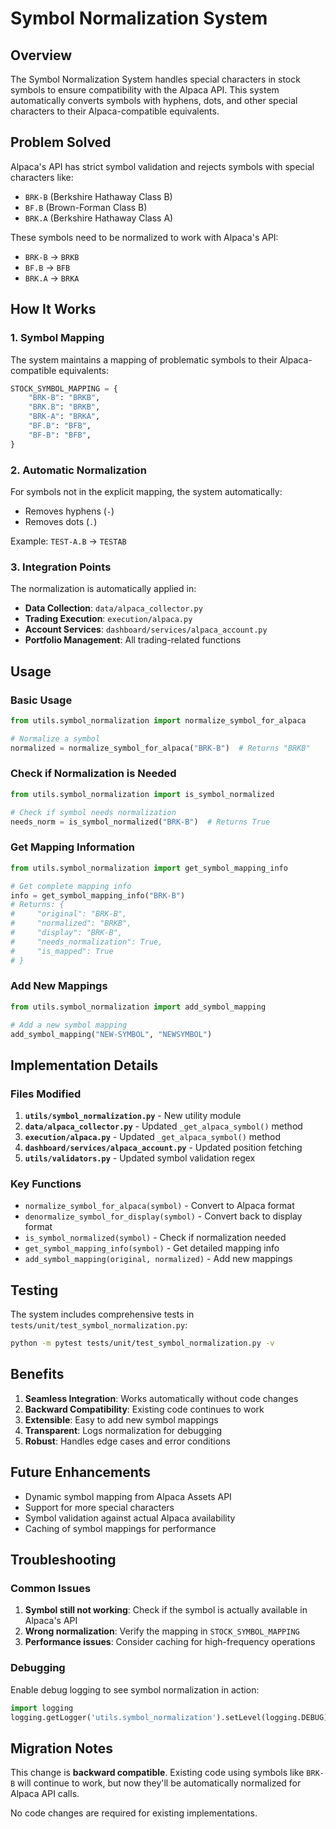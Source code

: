 # Symbol Normalization System

## Overview

The Symbol Normalization System handles special characters in stock symbols to ensure compatibility with the Alpaca API. This system automatically converts symbols with hyphens, dots, and other special characters to their Alpaca-compatible equivalents.

## Problem Solved

Alpaca's API has strict symbol validation and rejects symbols with special characters like:

- `BRK-B` (Berkshire Hathaway Class B)
- `BF.B` (Brown-Forman Class B)
- `BRK.A` (Berkshire Hathaway Class A)

These symbols need to be normalized to work with Alpaca's API:

- `BRK-B` → `BRKB`
- `BF.B` → `BFB`
- `BRK.A` → `BRKA`

## How It Works

### 1. Symbol Mapping

The system maintains a mapping of problematic symbols to their Alpaca-compatible equivalents:

```python
STOCK_SYMBOL_MAPPING = {
    "BRK-B": "BRKB",
    "BRK.B": "BRKB",
    "BRK-A": "BRKA",
    "BF.B": "BFB",
    "BF-B": "BFB",
}
```

### 2. Automatic Normalization

For symbols not in the explicit mapping, the system automatically:

- Removes hyphens (`-`)
- Removes dots (`.`)

Example: `TEST-A.B` → `TESTAB`

### 3. Integration Points

The normalization is automatically applied in:

- **Data Collection**: `data/alpaca_collector.py`
- **Trading Execution**: `execution/alpaca.py`
- **Account Services**: `dashboard/services/alpaca_account.py`
- **Portfolio Management**: All trading-related functions

## Usage

### Basic Usage

```python
from utils.symbol_normalization import normalize_symbol_for_alpaca

# Normalize a symbol
normalized = normalize_symbol_for_alpaca("BRK-B")  # Returns "BRKB"
```

### Check if Normalization is Needed

```python
from utils.symbol_normalization import is_symbol_normalized

# Check if symbol needs normalization
needs_norm = is_symbol_normalized("BRK-B")  # Returns True
```

### Get Mapping Information

```python
from utils.symbol_normalization import get_symbol_mapping_info

# Get complete mapping info
info = get_symbol_mapping_info("BRK-B")
# Returns: {
#     "original": "BRK-B",
#     "normalized": "BRKB",
#     "display": "BRK-B",
#     "needs_normalization": True,
#     "is_mapped": True
# }
```

### Add New Mappings

```python
from utils.symbol_normalization import add_symbol_mapping

# Add a new symbol mapping
add_symbol_mapping("NEW-SYMBOL", "NEWSYMBOL")
```

## Implementation Details

### Files Modified

1. **`utils/symbol_normalization.py`** - New utility module
2. **`data/alpaca_collector.py`** - Updated `_get_alpaca_symbol()` method
3. **`execution/alpaca.py`** - Updated `_get_alpaca_symbol()` method
4. **`dashboard/services/alpaca_account.py`** - Updated position fetching
5. **`utils/validators.py`** - Updated symbol validation regex

### Key Functions

- `normalize_symbol_for_alpaca(symbol)` - Convert to Alpaca format
- `denormalize_symbol_for_display(symbol)` - Convert back to display format
- `is_symbol_normalized(symbol)` - Check if normalization needed
- `get_symbol_mapping_info(symbol)` - Get detailed mapping info
- `add_symbol_mapping(original, normalized)` - Add new mappings

## Testing

The system includes comprehensive tests in `tests/unit/test_symbol_normalization.py`:

```bash
python -m pytest tests/unit/test_symbol_normalization.py -v
```

## Benefits

1. **Seamless Integration**: Works automatically without code changes
2. **Backward Compatibility**: Existing code continues to work
3. **Extensible**: Easy to add new symbol mappings
4. **Transparent**: Logs normalization for debugging
5. **Robust**: Handles edge cases and error conditions

## Future Enhancements

- Dynamic symbol mapping from Alpaca Assets API
- Support for more special characters
- Symbol validation against actual Alpaca availability
- Caching of symbol mappings for performance

## Troubleshooting

### Common Issues

1. **Symbol still not working**: Check if the symbol is actually available in Alpaca's API
2. **Wrong normalization**: Verify the mapping in `STOCK_SYMBOL_MAPPING`
3. **Performance issues**: Consider caching for high-frequency operations

### Debugging

Enable debug logging to see symbol normalization in action:

```python
import logging
logging.getLogger('utils.symbol_normalization').setLevel(logging.DEBUG)
```

## Migration Notes

This change is **backward compatible**. Existing code using symbols like `BRK-B` will continue to work, but now they'll be automatically normalized for Alpaca API calls.

No code changes are required for existing implementations.

